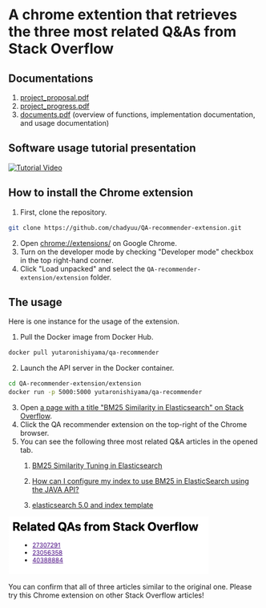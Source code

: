 # A chrome extention that retrieves the three most related Q&As from Stack Overflow


## Documentations

1. [project_proposal.pdf](https://github.com/chadyuu/QA-recommender-extension/blob/main/project_proposal.pdf)
2. [project_progress.pdf](https://github.com/chadyuu/QA-recommender-extension/blob/main/project_progress.pdf)
3. [documents.pdf](https://github.com/chadyuu/QA-recommender-extension/blob/main/document.pdf) (overview of functions, implementation documentation, and usage documentation)

## Software usage tutorial presentation

[![Tutorial Video](https://img.youtube.com/vi/t2ZdW64KGf8/default.jpg)](https://youtu.be/t2ZdW64KGf8)

## How to install the Chrome extension

1.  First, clone the repository.

``` bash
git clone https://github.com/chadyuu/QA-recommender-extension.git
```

2.  Open <chrome://extensions/> on Google Chrome.
3.  Turn on the developer mode by checking "Developer mode" checkbox in the top right-hand corner.
4.  Click "Load unpacked" and select the `QA-recommender-extension/extension` folder.

## The usage

Here is one instance for the usage of the extension.

1.  Pull the Docker image from Docker Hub.

``` {.bash .ash}
docker pull yutaronishiyama/qa-recommender
```

2.  Launch the API server in the Docker container.

``` bash
cd QA-recommender-extension/extension
docker run -p 5000:5000 yutaronishiyama/qa-recommender
```

3.  Open [a page with a title "BM25 Similarity in Elasticsearch" on Stack Overflow](https://stackoverflow.com/questions/26713411/bm25-similarity-in-elasticsearch).
4.  Click the QA recommender extension on the top-right of the Chrome browser.
5.  You can see the following three most related Q&A articles in the opened tab.
    1.  [BM25 Similarity Tuning in Elasticsearch](https://stackoverflow.com/questions/27307291/bm25-similarity-tuning-in-elasticsearch)

    2.  [How can I configure my index to use BM25 in ElasticSearch using the JAVA API?](https://stackoverflow.com/questions/23056358/how-can-i-configure-my-index-to-use-bm25-in-elasticsearch-using-the-java-api)

    3.  [elasticsearch 5.0 and index template](https://stackoverflow.com/questions/40388884/elasticsearch-5-0-and-index-template)

![Results page](images/paste-2D12816B.png)

You can confirm that all of three articles similar to the original one. Please try this Chrome extension on other Stack Overflow articles!